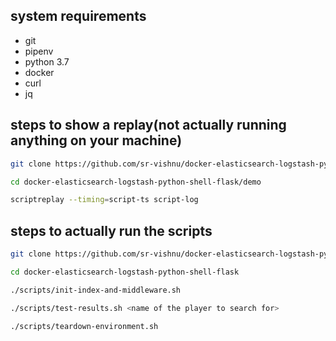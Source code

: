 ## system requirements
* git
* pipenv
* python 3.7
* docker
* curl
* jq

## steps to show a replay(not actually running anything on your machine)
```bash
git clone https://github.com/sr-vishnu/docker-elasticsearch-logstash-python-shell-flask.git

cd docker-elasticsearch-logstash-python-shell-flask/demo

scriptreplay --timing=script-ts script-log
```

## steps to actually run the scripts
```bash
git clone https://github.com/sr-vishnu/docker-elasticsearch-logstash-python-shell-flask.git

cd docker-elasticsearch-logstash-python-shell-flask

./scripts/init-index-and-middleware.sh

./scripts/test-results.sh <name of the player to search for>

./scripts/teardown-environment.sh
```
